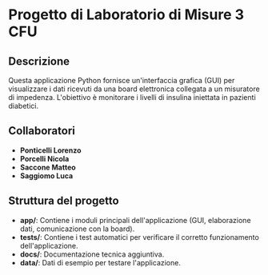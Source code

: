 # Progetto di Laboratorio di Misure 3 CFU
## Descrizione
Questa applicazione Python fornisce un'interfaccia grafica (GUI) per visualizzare i dati ricevuti da una board elettronica collegata a un misuratore di impedenza. L'obiettivo è monitorare i livelli di insulina iniettata in pazienti diabetici.

## Collaboratori
- **Ponticelli Lorenzo**
- **Porcelli Nicola**
- **Saccone Matteo**
- **Saggiomo Luca**

## Struttura del progetto
- **app/**: Contiene i moduli principali dell'applicazione (GUI, elaborazione dati, comunicazione con la board).
- **tests/**: Contiene i test automatici per verificare il corretto funzionamento dell'applicazione.
- **docs/**: Documentazione tecnica aggiuntiva.
- **data/**: Dati di esempio per testare l'applicazione.